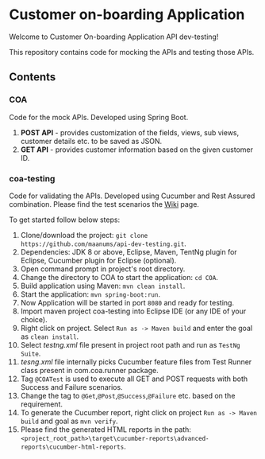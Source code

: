 # Customer on-boarding Application

Welcome to Customer On-boarding Application API dev-testing!

This repository contains code for mocking the APIs and testing those APIs.

## Contents
### COA 

Code for the mock APIs. Developed using Spring Boot.
   1. **POST API** - provides customization of the fields, views, sub views, customer details etc. to be saved as JSON.
   2. **GET API** - provides customer information based on the given customer ID.
   
### coa-testing 

Code for validating the APIs. Developed using Cucumber and Rest Assured combination. 
Please find the test scenarios the [Wiki](https://github.com/maanums/api-dev-testing/wiki/Test-Scenarios-for-API-testing) page.

To get started follow below steps:

1. Clone/download the project: `git clone https://github.com/maanums/api-dev-testing.git`.
2. Dependencies: JDK 8 or above, Eclipse, Maven, TentNg plugin for Eclipse, Cucumber plugin for Eclipse (optional).
3. Open command prompt in project's root directory.
4. Change the directory to COA to start the application: `cd COA`.
5. Build application using Maven: `mvn clean install`.
6. Start the application: `mvn spring-boot:run`.
7. Now Application will be started in port `8080` and ready for testing.
8. Import maven project coa-testing into Eclipse IDE (or any IDE of your choice).
9. Right click on project. Select `Run as -> Maven build` and enter the goal as `clean install`.
10. Select *testng.xml* file present in project root path and run as `TestNg Suite`.
11. *tesng.xml* file internally picks Cucumber feature files from Test Runner class present in com.coa.runner package.
12. Tag `@COATest` is used to execute all GET and POST requests with both Success and Failure scenarios.
13. Change the tag to `@Get`,`@Post`,`@Success`,`@Failure` etc. based on the requirement.
14. To generate the Cucumber report, right click on project `Run as -> Maven build` and goal as `mvn verify`.
15. Please find the generated HTML reports in the path: `<project_root_path>\target\cucumber-reports\advanced-reports\cucumber-html-reports`.
